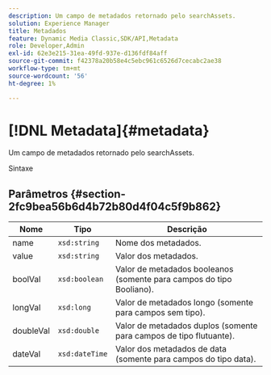 ```yaml
---
description: Um campo de metadados retornado pelo searchAssets.
solution: Experience Manager
title: Metadados
feature: Dynamic Media Classic,SDK/API,Metadata
role: Developer,Admin
exl-id: 62e3e215-31ea-49fd-937e-d136fdf84aff
source-git-commit: f42378a20b58e4c5ebc961c6526d7cecabc2ae38
workflow-type: tm+mt
source-wordcount: '56'
ht-degree: 1%

---
```


# [!DNL Metadata]{#metadata}

Um campo de metadados retornado pelo searchAssets.

Sintaxe

## Parâmetros {#section-2fc9bea56b6d4b72b80d4f04c5f9b862}

| Nome | Tipo | Descrição |
|---|---|---|
| name | `xsd:string` | Nome dos metadados. |
| value | `xsd:string` | Valor dos metadados. |
| boolVal | `xsd:boolean` | Valor de metadados booleanos (somente para campos do tipo Booliano). |
| longVal | `xsd:long` | Valor de metadados longo (somente para campos sem tipo). |
| doubleVal | `xsd:double` | Valor de metadados duplos (somente para campos de tipo flutuante). |
| dateVal | `xsd:dateTime` | Valor dos metadados de data (somente para campos do tipo data). |
